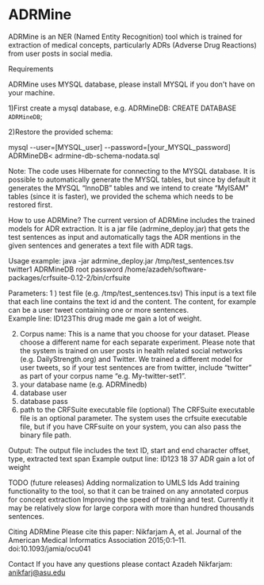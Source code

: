 # ADRMine
ADRMine is an NER (Named Entity Recognition) tool which is trained for extraction of medical concepts, particularly ADRs (Adverse Drug Reactions) from user posts in social media.

Requirements

ADRMine uses MYSQL database, please install MYSQL if you don't have on your machine.

1)First create a mysql database, e.g. ADRMineDB:
           CREATE DATABASE `ADRMineDB`;

2)Restore the provided schema:

mysql --user=[MYSQL_user] --password=[your_MYSQL_password]  ADRMineDB< adrmine-db-schema-nodata.sql

Note: The code uses Hibernate for connecting to the MYSQL database. It is possible to automatically generate the MYSQL tables, but since by default it generates the MYSQL “InnoDB” tables and we intend to create “MyISAM” tables (since it is faster), we provided the schema which needs to be restored first.

How to use ADRMine?
The current version of ADRMine includes the trained models for  ADR extraction. It is a jar file (adrmine_deploy.jar) that gets the test sentences as input and automatically tags the ADR mentions in the given sentences and generates a text file with ADR tags. 

Usage example:
java -jar adrmine_deploy.jar /tmp/test_sentences.tsv    twitter1 ADRMineDB root password  /home/azadeh/software-packages/crfsuite-0.12-2/bin/crfsuite

Parameters:
1 ) test file (e.g. /tmp/test_sentences.tsv)
	This input  is a text file that each line contains the text id and the content. The content, for example can be a user tweet containing one or more sentences.  
Example line: ID123<tab>This drug made me gain a lot of weight.

2) Corpus name: This is a name that you choose for your dataset. Please choose a different name for each separate experiment.
Please note that the system is trained on user posts in health related social networks (e.g. DailyStrength.org) and  Twitter. We trained a different model for user tweets, so if your test sentences are from twitter, include “twitter” as part of your corpus name “e.g. My-twitter-set1”.
3) your database name (e.g. ADRMinedb)
4) database user
4) database pass
6) path to the CRFSuite executable file (optional)
The CRFSuite executable file is an optional parameter. The system uses the crfsuite executable file, but if you have CRFsuite on your system, you can also pass the binary file path.

Output:
The output file includes the text ID, start and end character offset, type, extracted text span
Example output line:
ID123	18	37	ADR	gain a lot of weight

TODO (future releases)
Adding normalization to UMLS Ids
Add training functionality to the tool, so that it can be trained on any annotated corpus for concept extraction
Improving the speed of training and test. Currently it may be relatively slow for large corpora with more than hundred thousands sentences.


Citing ADRMine
Please cite this paper: Nikfarjam A, et al. Journal of the American Medical Informatics Association 2015;0:1–11. doi:10.1093/jamia/ocu041

Contact
If you have any questions please contact Azadeh Nikfarjam: anikfarj@asu.edu


